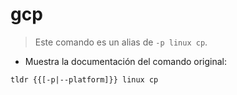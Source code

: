 # gcp

> Este comando es un alias de `-p linux cp`.

- Muestra la documentación del comando original:

`tldr {{[-p|--platform]}} linux cp`
